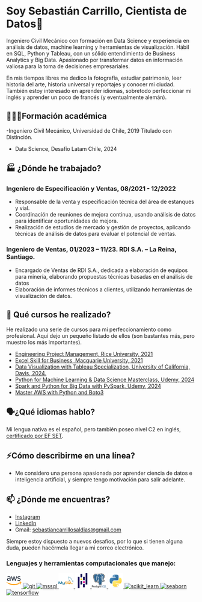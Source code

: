 # Soy Sebastián Carrillo, Cientista de Datos👋

Ingeniero Civil Mecánico con formación en Data Science y experiencia en análisis de datos, machine learning y herramientas de visualización. Hábil en SQL, Python y Tableau, con un sólido entendimiento de Business Analytics y Big Data. Apasionado por transformar datos en información valiosa para la toma de decisiones empresariales.

En mis tiempos libres me dedico la fotografía, estudiar patrimonio, leer historia del arte, historia universal y reportajes y conocer mi ciudad. También estoy interesado en aprender idiomas, sobretodo perfeccionar mi inglés y aprender un poco de francés (y eventualmente alemán).

## 👨🏻‍🎓Formación académica


-Ingeniero Civil Mecánico, Universidad de Chile, 2019
Titulado con Distinción.
- Data Science, Desafío Latam Chile, 2024

## 🏭 ¿Dónde he trabajado?

### Ingeniero de Especificación y Ventas, 08/2021 - 12/2022

- Responsable de la venta y especificación técnica del área de estanques y vial.
- Coordinación de reuniones de mejora continua, usando análisis de datos para identificar oportunidades de mejora.
- Realización de estudios de mercado y gestión de proyectos, aplicando técnicas de análisis de datos para evaluar el potencial de ventas.
  
### Ingeniero de Ventas, 01/2023 – 11/23. RDI S.A. – La Reina, Santiago.

- Encargado de Ventas de RDI S.A., dedicada a elaboración de equipos para minería, elaborando propuestas técnicas basadas en el análisis de datos
- Elaboración de informes técnicos a clientes, utilizando herramientas de visualización de datos.

## 🌱 Qué cursos he realizado?

He realizado una serie de cursos para mi perfeccionamiento como profesional. Aquí dejo un pequeño listado de ellos (son bastantes más, pero muestro los más importantes).

- [Engineering Project Management, Rice University, 2021](https://coursera.org/share/c7cdf946c8a8bca817986c5686a91b7d)
- [Excel Skill for Business, Macquarie University, 2021](https://coursera.org/share/90a4027c546adc4dafb1d3420989827a)
- [Data Visualization with Tableau Specialization, University of California, Davis, 2024.](https://coursera.org/share/caed1e2e607af696fe24eca3c41c63bf)
- [Python for Machine Learning & Data Science Masterclass, Udemy, 2024](https://www.udemy.com/certificate/UC-b7dfbdff-d7fa-42cd-98e8-559f21d32f62/)
- [Spark and Python for Big Data with PySpark, Udemy, 2024](https://www.udemy.com/certificate/UC-19514448-45a3-4be7-a9b9-4f64d736cc55/)
- [Master AWS with Python and Boto3](https://www.udemy.com/certificate/UC-7727df10-70bd-4917-bb59-396c3ab0073a/)


## 🗣️¿Qué idiomas hablo? 
Mi lengua nativa es el español, pero también poseo nivel C2 en inglés, [certificado por EF SET](https://cert.efset.org/XGymU3).

## ⚡Cómo describirme en una línea? 
- Me considero una persona apasionada por aprender ciencia de datos e inteligencia artificial, y siempre tengo motivación para salir adelante.

## 📫 ¿Dónde me encuentras?
- [Instagram](https://instagram.com/sebacarrillos) 
- [LinkedIn](https://www.linkedin.com/in/sebacarrillos)
- Gmail: sebastiancarrillosaldias@gmail.com

Siempre estoy dispuesto a nuevos desafíos, por lo que si tienen alguna duda, pueden hacérmela llegar a mi correo electrónico.


<h3 align="left">Lenguajes y herramientas computacionales que manejo:</h3>
<p align="left"> <a href="https://aws.amazon.com" target="_blank" rel="noreferrer"> <img src="https://raw.githubusercontent.com/devicons/devicon/master/icons/amazonwebservices/amazonwebservices-original-wordmark.svg" alt="aws" width="40" height="40"/> </a> <a href="https://git-scm.com/" target="_blank" rel="noreferrer"> <img src="https://www.vectorlogo.zone/logos/git-scm/git-scm-icon.svg" alt="git" width="40" height="40"/> </a> <a href="https://www.microsoft.com/en-us/sql-server" target="_blank" rel="noreferrer"> <img src="https://www.svgrepo.com/show/303229/microsoft-sql-server-logo.svg" alt="mssql" width="40" height="40"/> </a> <a href="https://www.mysql.com/" target="_blank" rel="noreferrer"> <img src="https://raw.githubusercontent.com/devicons/devicon/master/icons/mysql/mysql-original-wordmark.svg" alt="mysql" width="40" height="40"/> </a> <a href="https://pandas.pydata.org/" target="_blank" rel="noreferrer"> <img src="https://raw.githubusercontent.com/devicons/devicon/2ae2a900d2f041da66e950e4d48052658d850630/icons/pandas/pandas-original.svg" alt="pandas" width="40" height="40"/> </a> <a href="https://www.postgresql.org" target="_blank" rel="noreferrer"> <img src="https://raw.githubusercontent.com/devicons/devicon/master/icons/postgresql/postgresql-original-wordmark.svg" alt="postgresql" width="40" height="40"/> </a> <a href="https://www.python.org" target="_blank" rel="noreferrer"> <img src="https://raw.githubusercontent.com/devicons/devicon/master/icons/python/python-original.svg" alt="python" width="40" height="40"/> </a> <a href="https://scikit-learn.org/" target="_blank" rel="noreferrer"> <img src="https://upload.wikimedia.org/wikipedia/commons/0/05/Scikit_learn_logo_small.svg" alt="scikit_learn" width="40" height="40"/> </a> <a href="https://seaborn.pydata.org/" target="_blank" rel="noreferrer"> <img src="https://seaborn.pydata.org/_images/logo-mark-lightbg.svg" alt="seaborn" width="40" height="40"/> </a> <a href="https://www.tensorflow.org" target="_blank" rel="noreferrer"> <img src="https://www.vectorlogo.zone/logos/tensorflow/tensorflow-icon.svg" alt="tensorflow" width="40" height="40"/> </a> </p>

